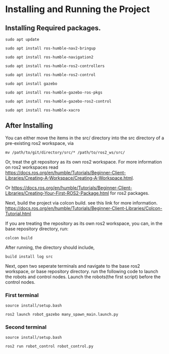 # Installing and Running the Project
## Installing Required packages. 
```
sudo apt update

sudo apt install ros-humble-nav2-bringup

sudo apt install ros-humble-navigation2

sudo apt install ros-humble-ros2-controllers

sudo apt install ros-humble-ros2-control

sudo apt install gazebo

sudo apt install ros-humble-gazebo-ros-pkgs

sudo apt install ros-humble-gazebo-ros2-control

sudo apt install ros-humble-xacro
```

## After Installing 
You can either move the items in the src/ directory into the src directory of a pre-existing ros2 workspace, via 
```
mv /path/to/git/directory/src/* /path/to/ros2_ws/src/
```
Or, treat the git repository as its own ros2 workspace. 
For more information on ros2 workspaces read https://docs.ros.org/en/humble/Tutorials/Beginner-Client-Libraries/Creating-A-Workspace/Creating-A-Workspace.html.

Or https://docs.ros.org/en/humble/Tutorials/Beginner-Client-Libraries/Creating-Your-First-ROS2-Package.html for ros2 packages.

Next, build the project via colcon build. see this link for more information. 
https://docs.ros.org/en/humble/Tutorials/Beginner-Client-Libraries/Colcon-Tutorial.html

If you are treating the repository as its own ros2 workspace, you can, in the base repository directory, run:
```
colcon build
```
After running, the directory should include, 
```
build install log src
```

Next, open two seperate terminals and navigate to the base ros2 workspace, or base repository directory. run the following code to launch the robots and control nodes. Launch the robots(the first script) before the control nodes.
### First terminal
```
source install/setup.bash

ros2 launch robot_gazebo many_spawn_main.launch.py 
```

### Second terminal
```
source install/setup.bash

ros2 run robot_control robot_control.py
```
